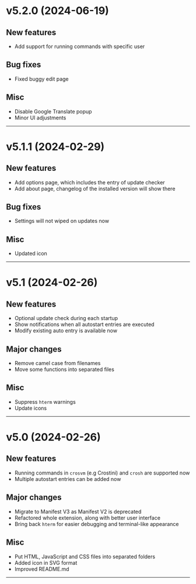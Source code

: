# v5.2.0 (2024-06-19)
## New features
- Add support for running commands with specific user

## Bug fixes
- Fixed buggy edit page

## Misc
- Disable Google Translate popup
- Minor UI adjustments

---

# v5.1.1 (2024-02-29)
## New features
- Add options page, which includes the entry of update checker
- Add about page, changelog of the installed version will show there

## Bug fixes
- Settings will not wiped on updates now

## Misc
- Updated icon

---

# v5.1 (2024-02-26)
## New features
- Optional update check during each startup
- Show notifications when all autostart entries are executed
- Modify existing auto entry is available now

## Major changes
- Remove camel case from filenames
- Move some functions into separated files

## Misc
- Suppress `hterm` warnings
- Update icons

---

# v5.0 (2024-02-26)
## New features
- Running commands in `crosvm` (e.g Crostini) and `crosh` are supported now
- Multiple autostart entries can be added now

## Major changes
- Migrate to Manifest V3 as Manifest V2 is deprecated
- Refactored whole extension, along with better user interface
- Bring back `hterm` for easier debugging and terminal-like appearance

## Misc
- Put HTML, JavaScript and CSS files into separated folders
- Added icon in SVG format
- Improved README.md

---
